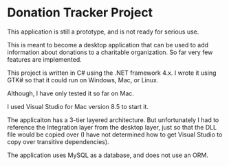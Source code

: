 ﻿# Donation Tracker Project

This application is still a prototype, and is not ready for serious use.

This is meant to become a desktop application that can be used to add information
about donations to a charitable organization. So far very few features are implemented.

This project is written in C# using the .NET framework 4.x.
I wrote it using GTK# so that it could run on Windows, Mac, or Linux.

Although, I have only tested it so far on Mac.

I used Visual Studio for Mac version 8.5 to start it.

The applicaiton has a 3-tier layered architecture. But unfortunately
I had to reference the Integration layer from the desktop layer, just so
that the DLL file would be copied over (I have not determined how to get
Visual Studio to copy over transitive dependencies).

The application uses MySQL as a database, and does not use an ORM.